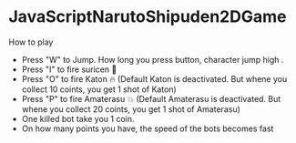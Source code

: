 # JavaScriptNarutoShipuden2DGame
How to play
- Press "W" to Jump. How long you press button, character jump high .
- Press "I" to fire suricen 🔅
- Press "O" to fire Katon 🔥 (Default Katon is deactivated. But whene you collect 10 coints, you get 1 shot of Katon)
- Press "P" to fire Amaterasu 💥 (Default Amaterasu is deactivated. But whene you collect 20 coints, you get 1 shot of Amaterasu)
- One killed bot take you 1 coin.
- On how many points you have, the speed of the bots becomes fast
